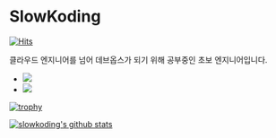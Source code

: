 # SlowKoding

<a a href="https://hits.sh/github.com/holeman4110/"><img alt="Hits" src="https://hits.seeyoufarm.com/api/count/incr/badge.svg?url=https%3A%2F%2Fgithub.com%2Fholeman4110&count_bg=%23F6DFEB&title_bg=%23E4BAD4&icon=&icon_color=%23E7E7E7&title=hits&edge_flat=false"></a>

클라우드 엔지니어를 넘어 데브옵스가 되기 위해 공부중인 초보 엔지니어입니다.


- <a href="https://holeman4110.github.io/" target="_blank"><img src="https://img.shields.io/badge/DevBlog-535D6C?style=flat&logo=github&logoColor=white"/></a>
- <a href="https://holeman4110.notion.site/2c8c17548c5749a7a636e7dd9077f10c" target="_blank"><img src="https://img.shields.io/badge/Resume-655ced?style=flat&logo=notion&logoColor=white"/>

![trophy](https://github-profile-trophy.vercel.app/?username=holeman4110)

![slowkoding's github stats](https://github-readme-stats.vercel.app/api?username=holeman4110&show_icons=true?&theme=dracula)

<!-- ![](https://github-readme-stats.vercel.app/api/top-langs/?username=holeman4110&layout=compact&theme=algolia) -->
